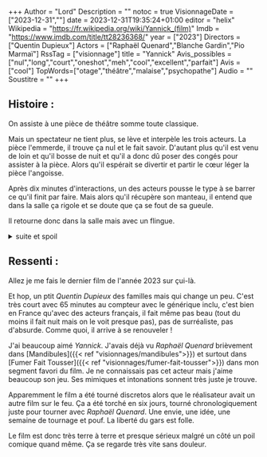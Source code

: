 +++
Author = "Lord"
Description = ""
notoc = true
VisionnageDate = ["2023-12-31",""]
date = 2023-12-31T19:35:24+01:00
editor = "helix"
Wikipedia = "https://fr.wikipedia.org/wiki/Yannick_(film)"
Imdb = "https://www.imdb.com/title/tt28236368/"
year = ["2023"]
Directors = ["Quentin Dupieux"]
Actors = ["Raphaël Quenard","Blanche Gardin","Pio Marmaï"]
RssTag = ["visionnage"]
title = "Yannick"
Avis_possibles = ["nul","long","court","oneshot","meh","cool","excellent","parfait"]
Avis = ["cool"] 
TopWords=["otage","théâtre","malaise","psychopathe"]
Audio = ""
Soustitre = ""
+++
## Histoire : 
On assiste à une pièce de théâtre somme toute classique.

Mais un spectateur ne tient plus, se lève et interpèle les trois acteurs.
La pièce l'emmerde, il trouve ça nul et le fait savoir.
D'autant plus qu'il est venu de loin et qu'il bosse de nuit et qu'il a donc dû poser des congés pour assister à la pièce.
Alors qu'il espérait se divertir et partir le cœur léger la pièce l'angoisse.

Après dix minutes d'interactions, un des acteurs pousse le type à se barrer ce qu'il finit par faire.
Mais alors qu'il récupère son manteau, il entend que dans la salle ça rigole et se doute que ça se fout de sa gueule.

Il retourne donc dans la salle mais avec un flingue.

<details><summary>suite et spoil</summary>

Forcément avec un flingue en jeu, l'ambiance se tend d'autant plus.
Le gars s'installe sur la scène et réclame à ce qu'on lui apporte un ordinateur.
Il décide de rédiger une nouvelle pièce que les acteurs vont de voir jouer.
Il veut prouver qu'il est capable de faire un truc mieux.

Il commence alors à écrire, lentement, pendant que tout le monde attend, dans un silence de mort.
L'heure tourne il commence à se faire tard mais chaque interruption est en vain.

Une fois fini de rédiger, il donne son truc aux acteurs qui … bha … doivent jouer le truc.
Mais le texte leur semble mauvais mais bon le gars est armé.
Pendant qu'ils s'imprègnent du texte, *Yannick* (le taré), se promène dans le public pour discuter un peu.
Les acteurs  tentent de s'organiser pour tenter de récupérer le flingue.

…

</details>

## Ressenti :
Allez je me fais le dernier film de l'année 2023 sur çui-là.

Et hop, un ptit *Quentin Dupieux* des familles mais qui change un peu.
C'est très court avec 65 minutes au compteur avec le générique inclu, c'est bien en France qu'avec des acteurs français, il fait même pas beau (tout du moins il fait nuit mais on le voit presque pas), pas de surréaliste, pas d'absurde.
Comme quoi, il arrive à se renouveler !

J'ai beaucoup aimé *Yannick*.
J'avais déjà vu *Raphaël Quenard* brièvement dans [Mandibules]({{< ref "visionnages/mandibules">}}) et surtout dans [Fumer Fait Tousser]({{< ref "visionnages/fumer-fait-tousser">}}) dans mon segment favori du film.
Je ne connaissais pas cet acteur mais j'aime beaucoup son jeu.
Ses mimiques et intonations sonnent très juste je trouve.

Apparemment le film a été tourné discretos alors que le réalisateur avait un autre film sur le feu.
Ça a été torché en six jours, tourné chronologiquement juste pour tourner avec *Raphaël Quenard*.
Une envie, une idée, une semaine de tournage et pouf.
La liberté du gars est folle.

Le film est donc très terre à terre et presque sérieux malgré un côté un poil comique quand même.
Ça se regarde très vite sans douleur.
